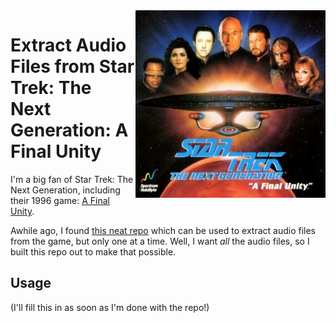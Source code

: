 
<img src="./img/star-trek-tng-a-final-unity.jpg" align="right" />

# Extract Audio Files from Star Trek: The Next Generation: A Final Unity

I'm a big fan of Star Trek: The Next Generation, including their 1996 game: [A Final Unity](https://en.wikipedia.org/wiki/Star_Trek:_The_Next_Generation_%E2%80%93_A_Final_Unity).

Awhile ago, I found [this neat repo](https://github.com/discully/afinalunity) which can be used to
extract audio files from the game, but only one at a time.  Well, I want *all* the audio files,
so I built this repo out to make that possible.

## Usage

(I'll fill this in as soon as I'm done with the repo!)


